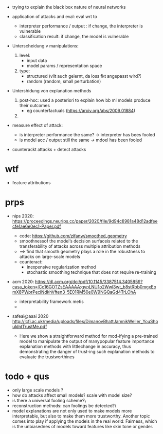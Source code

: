 - trying to explain the black box nature of neural networks

- application of attacks and eval: eval wrt to

  - interpreter performance / output : if change, the interpreter is vulnerable
  - classification result: if change, the model is vulnerable

- Unterscheidung v manipulations:
  1. level:
     - input data
     - model params / representation space
  2. type:
     - structured (vllt auch gelernt, da loss fkt angepasst wird?)
     - random (random, small perturbation)
- Untershidung von explanation methods

  1. post-hoc: used a posteriori to explain how bb ml models produce their outcomes
     - eg counterfactuals (https://arxiv.org/abs/2009.01884)
  2.

- measure effect of attack:
  - is interpreter performance the same? -> interpreter has bees fooled
  - is model acc / output still the same -> mdoel has been fooled
- counterackt attacks + detect attacks

# wtf

- feature attributions

# prps

- nips 2020: https://proceedings.neurips.cc/paper/2020/file/9d94c8981a48d12adfeecfe1ae6e0ec1-Paper.pdf

  - code: https://github.com/zifanw/smoothed_geometry
  - smoothnessof the model’s decision surfaceis related to the transferability of attacks across multiple attribution methods
  - ==> find that smooth geometry plays a role in the robustness to attacks on large-scale models
  - counteract:
    - inexpensive regularization method
    - stochastic smoothing technique that does not require re-training

- acm 2020: https://dl.acm.org/doi/pdf/10.1145/3387514.3405859?casa_token=lCc16GOTZsEAAAAA:gypLNU1o2Wwl3wt_b8stRbb0mgxEomX8PWprPeciNdkhVften3-5E01RM50e0W9NGQaGd4TrLOhA
  - interpretability framework metis
  -
- safeai@aaai 2020 http://lcfi.ac.uk/media/uploads/files/DimanovBhattJamnikWeller_YouShouldntTrustMe.pdf
  - Here we show a straightforward method for mod-ifying a pre-trained model to manipulate the output of manypopular feature importance explanation methods with littlechange in accuracy, thus demonstrating the danger of trust-ing such explanation methods to evaluate the trustworthines

# todo + qus

- only large scale models ?
- how do attacks affect small models? scale with model size?
- is there a universal fooling scheme?\\
- reconstruction methods: can foolings be detected?\\
- model explanations are not only used to make models more interpretable, but also to make them more trustworthy. Another topic comes into play if applying the models in the real world: Fairness, which is the unbiasednes of models toward features like skin tone or gender.

